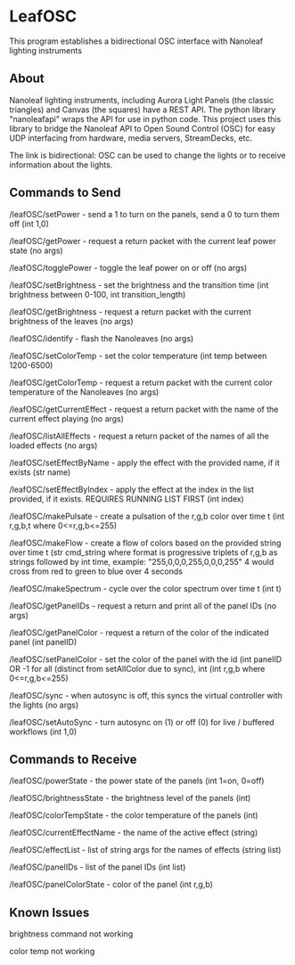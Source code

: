 # LeafOSC
This program establishes a bidirectional OSC interface with Nanoleaf lighting instruments

## About
Nanoleaf lighting instruments, including Aurora Light Panels (the classic triangles) and Canvas (the squares) have a REST API. The python library "nanoleafapi" wraps the API for use in python code. This project uses this library to bridge the Nanoleaf API to Open Sound Control (OSC) for easy UDP interfacing from hardware, media servers, StreamDecks, etc. 

The link is bidirectional: OSC can be used to change the lights or to receive information about the lights.

## Commands to Send
/leafOSC/setPower - send a 1 to turn on the panels, send a 0 to turn them off (int 1,0)

/leafOSC/getPower - request a return packet with the current leaf power state (no args)

/leafOSC/togglePower - toggle the leaf power on or off (no args)

/leafOSC/setBrightness - set the brightness and the transition time (int brightness between 0-100, int transition_length)

/leafOSC/getBrightness - request a return packet with the current brightness of the leaves (no args)

/leafOSC/identify - flash the Nanoleaves (no args)

/leafOSC/setColorTemp - set the color temperature (int temp between 1200-6500)

/leafOSC/getColorTemp - request a return packet with the current color temperature of the Nanoleaves (no args)

/leafOSC/getCurrentEffect - request a return packet with the name of the current effect playing (no args)

/leafOSC/listAllEffects - request a return packet of the names of all the loaded effects (no args)

/leafOSC/setEffectByName - apply the effect with the provided name, if it exists (str name)

/leafOSC/setEffectByIndex - apply the effect at the index in the list provided, if it exists. REQUIRES RUNNING LIST FIRST (int index)

/leafOSC/makePulsate - create a pulsation of the r,g,b color over time t (int r,g,b,t where 0<=r,g,b<=255)

/leafOSC/makeFlow - create a flow of colors based on the provided string over time t (str cmd_string where format is progressive triplets of r,g,b as strings followed by int time, example: "255,0,0,0,255,0,0,0,255" 4 would cross from red to green to blue over 4 seconds

/leafOSC/makeSpectrum - cycle over the color spectrum over time t (int t)

/leafOSC/getPanelIDs - request a return and print all of the panel IDs (no args)

/leafOSC/getPanelColor - request a return of the color of the indicated panel (int panelID)

/leafOSC/setPanelColor - set the color of the panel with the id (int panelID OR -1 for all (distinct from setAllColor due to sync), int (int r,g,b where 0<=r,g,b<=255)

/leafOSC/sync - when autosync is off, this syncs the virtual controller with the lights (no args)

/leafOSC/setAutoSync - turn autosync on (1) or off (0) for live / buffered workflows (int 1,0)


## Commands to Receive
/leafOSC/powerState - the power state of the panels (int 1=on, 0=off)

/leafOSC/brightnessState - the brightness level of the panels (int)

/leafOSC/colorTempState - the color temperature of the panels (int)

/leafOSC/currentEffectName - the name of the active effect (string)

/leafOSC/effectList - list of string args for the names of effects (string list)

/leafOSC/panelIDs - list of the panel IDs (int list)

/leafOSC/panelColorState - color of the panel (int r,g,b)


## Known Issues
brightness command not working

color temp not working


